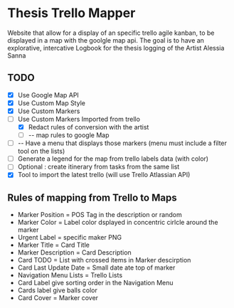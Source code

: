 # Thesis Trello Mapper

Website that allow for a display of an specific trello agile kanban, to be displayed in a map with the goolgle map api. The goal is to have an explorative, intercative Logbook for the thesis logging of the Artist Alessia Sanna


## TODO 

- [X] Use Google Map API
- [X] Use Custom Map Style
- [X] Use Custom Markers 
- [ ] Use Custom Markers Imported from trello
  - [X] Redact rules of conversion with the artist 
  - [ ] -- map rules to google Map
- [ ] -- Have a menu that displays those markers (menu must include a filter tool on the lists)
- [ ] Generate a legend for the map from trello labels data (with color)
- [ ] Optional : create itinerary from tasks from the same list
- [X] Tool to import the latest trello (will use Trello Atlassian API)

## Rules of mapping from Trello to Maps

- Marker Position = POS Tag in the description or random
- Marker Color = Label color dsplayed in concentric cirlcle around the marker
- Urgent Label = specific maker PNG
- Marker Title = Card Title
- Marker Description = Card Description 
- Card TODO = List with crossed items in Marker descirption
- Card Last Update Date = Small date ate top of marker
- Navigation Menu Lists = Trello Lists
- Card Label give sorting order in the Navigation Menu
- Cards label give balls color
- Card Cover = Marker cover